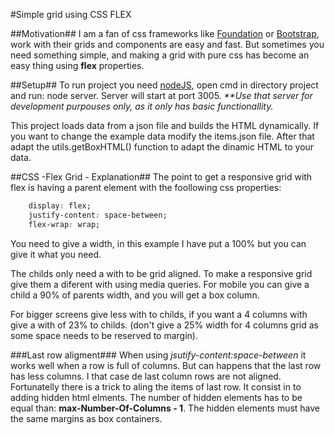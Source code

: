 #Simple grid using CSS FLEX


##Motivation##
I am a fan of css frameworks like [Foundation](https://foundation.zurb.com/) or [Bootstrap](https://getbootstrap.com/), work with their grids and components are easy and 
fast. But sometimes you need something simple, and making a grid with pure css has become an easy thing using
**flex** properties. 

##Setup##
To run project you need [nodeJS](https://nodejs.org), open cmd in directory project and run: node server. 
Server will start at port 3005.
_**Use that server for development purpouses only, as it only has basic functionallity._

This project loads data from a json file and builds the HTML dynamically. If you want to change the example 
data modify the items.json file. After that adapt the utils.getBoxHTML() function to adapt the dinamic HTML to
your data.

##CSS -Flex Grid - Explanation##
The point to get a responsive grid with flex is having a parent element with the foollowing css properties:

```css
    display: flex;
    justify-content: space-between;
    flex-wrap: wrap;   
```

You need to give a width, in this example I have put a 100% but you can give it what you need.


The childs only need a with to be grid aligned. To make a responsive grid give them a diferent with using media queries. For mobile you can give a child a 90% of parents width, and you will get a box column.

For bigger screens give less with to childs, if you want a 4 columns with give a with of 23% to childs. (don't give a 25% width for 4 columns grid as some space needs to be reserved to margin).

###Last row aligment###
When using  *jsutify-content:space-between* it works well when a row is full of columns. But can happens
that the last row has less columns. I that case de last column rows are not aligned. Fortunatelly there is a trick
to aling the items of last row. It consist in to adding hidden html elments. The number of hidden elements has
to be equal than: **max-Number-Of-Columns - 1**.  The hidden elements must have the same margins as box containers.
